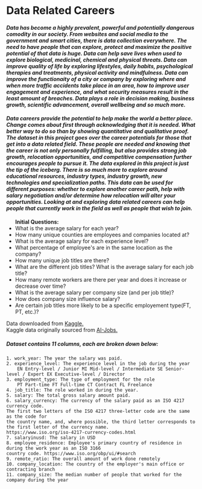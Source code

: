 # Data Related Careers

<h4><em>Data has become a highly prevalent, powerful and potentially dangerous comodity in our society. From websites and social media to the government and smart cities, there is data collection everywhere. The need to have people that can explore, protect and maximize the positive potential of that data is huge. Data can help save lives when used to explore biological, medicinal, chemical and physical threats. Data can improve quality of life by exploring lifestyles, daily habits, psychological therapies and treatments, physical activity and mindfulness. Data can improve the functionaity of a city or company by exploring where and when more traffic accidents take place in an area, how to improve user engagement and experience, and what security measures result in the least amount of breaches. Data plays a role in decision making, business growth, scientific advancement, overall wellbeing and so much more.</em></h4>

<h4><em>Data careers provide the potential to help make the world a better place. Change comes about first through acknowledging that it is needed. What better way to do so than by showing quantitative and qualitative proof. The dataset in this project goes over the career potentials for those that get into a data related field. These people are needed and knowing that the career is not only personally fulfilling, but also provides strong job growth, relocation opportunities, and competitive compensation further encourages people to pursue it. The data explored in this project is just the tip of the iceberg. There is so much more to explore around educational resources, industry types, industry growth, new technologies and specialization paths. This data can be used for different purposes: whether to explore another career path, help with salary negotiation and/or determine how relocation will alter your opportunities. Looking at and exploring data related careers can help people that currently work in the field as well as people that wish to join.</em></h4>


<ul>
<b>Initial Questions:</b>
    <li>What is the average salary for each year?</li>
    <li>How many unique counties are employees and companies located at?</li>
    <li>What is the average salary for each experience level?</li>
    <li>What percentage of employee's are in the same location as the company?</li>
    <li>How many unique job titles are there?</li>
    <li>What are the different job titles? What is the average salary for each job title?</li>
    <li>How many remote workers are there per year and does it increase or decrease over time?</li>
    <li>What is the average salary per company size (and per job title)?</li>
    <li>How does company size influence salary?</li>
    <li>Are certain job titles more likely to be a specific employement type(FT, PT, etc.)?</li>
</ul>


<p>Data downloaded from <a href="https://www.kaggle.com/datasets/ruchi798/data-science-job-salaries?resource=download">Kaggle.</a><br>
Kaggle data originally sourced from <a href="https://ai-jobs.net/salaries/download/">AI-Jobs.</a></p>

<h5><em>Dataset contains 11 columns, each are broken down below:</em></h5>

    1. work_year: The year the salary was paid.
    2. experience_level: The experience level in the job during the year
        EN Entry-level / Junior MI Mid-level / Intermediate SE Senior-level / Expert EX Executive-level / Director
    3. employment_type: The type of employment for the role
        PT Part-time FT Full-time CT Contract FL Freelance
    4. job_title: The role worked in during the year.
    5. salary: The total gross salary amount paid.
    6. salary_currency: The currency of the salary paid as an ISO 4217 currency code.
    The first two letters of the ISO 4217 three-letter code are the same as the code for 
    the country name, and, where possible, the third letter corresponds to the first letter of the currency name.
    https://www.iso.org/iso-4217-currency-codes.html
    7. salaryinusd: The salary in USD
    8. employee_residence: Employee's primary country of residence in during the work year as an ISO 3166 
    country code. https://www.iso.org/obp/ui/#search
    9. remote_ratio: The overall amount of work done remotely
    10. company_location: The country of the employer's main office or contracting branch
    11. company_size: The median number of people that worked for the company during the year
